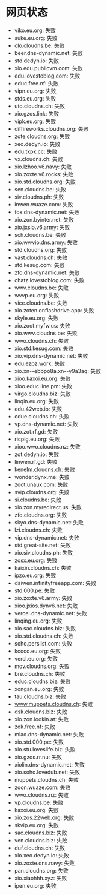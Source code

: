 # 网页状态
- viko.eu.org: 失败
- suke.eu.org: 失败
- clo.cloudns.be: 失败
- beer.dns-dynamic.net: 失败
- std.dedyn.io: 失败
- xio.edu.publicvm.com: 失败
- edu.lovestoblog.com: 失败
- educ.free.nf: 失败
- vipn.eu.org: 失败
- stds.eu.org: 失败
- uto.cloudns.ch: 失败
- xio.gzos.link: 失败
- vipk.eu.org: 失败
- diffireworks.cloudns.org: 失败
- zote.cloudns.org: 失败
- xeo.dedyn.io: 失败
- edu.tkpk.cc: 失败
- vx.cloudns.ch: 失败
- xio.lzhoo.v6.navy: 失败
- xio.zoxte.v6.rocks: 失败
- xio.std.cloudns.org: 失败
- sen.cloudns.be: 失败
- siv.cloudns.ph: 失败
- inwen.wuaze.com: 失败
- fox.dns-dynamic.net: 失败
- xio.zon.byinter.net: 失败
- xio.jxsio.v6.army: 失败
- sch.cloudns.be: 失败
- xio.wwvio.dns.army: 失败
- std.cloudns.org: 失败
- vast.cloudns.ch: 失败
- std.kesug.com: 失败
- zfo.dns-dynamic.net: 失败
- chatz.lovestoblog.com: 失败
- wwv.cloudns.be: 失败
- wvvp.eu.org: 失败
- vice.cloudns.be: 失败
- xio.zoten.onflashdrive.app: 失败
- skyle.eu.org: 失败
- xio.zoot.myfw.us: 失败
- xio.wwv.cloudns.be: 失败
- wwo.cloudns.ch: 失败
- xio.std.kesug.com: 失败
- xio.vip.dns-dynamic.net: 失败
- edu.ezpz.work: 失败
- xio.xn--ebbpo8a.xn--y9a3aq: 失败
- xioo.kaxoi.eu.org: 失败
- xioo.educ.line.pm: 失败
- virgo.cloudns.biz: 失败
- linqin.eu.org: 失败
- edu.42web.io: 失败
- cdue.cloudns.ch: 失败
- vp.dns-dynamic.net: 失败
- xio.zot.rf.gd: 失败
- ricpig.eu.org: 失败
- xioo.wwo.cloudns.nz: 失败
- zot.dedyn.io: 失败
- linwen.rf.gd: 失败
- kenelm.cloudns.ch: 失败
- wonder.dynx.me: 失败
- zoot.unaux.com: 失败
- svip.cloudns.org: 失败
- si.cloudns.be: 失败
- xio.zon.myredirect.us: 失败
- zfo.cloudns.org: 失败
- skyo.dns-dynamic.net: 失败
- lzi.cloudns.ch: 失败
- vip.dns-dynamic.net: 失败
- std.great-site.net: 失败
- xio.siv.cloudns.ph: 失败
- zosx.eu.org: 失败
- kaixin.cloudns.ch: 失败
- ipzo.eu.org: 失败
- daiwen.infinityfreeapp.com: 失败
- std.000.pe: 失败
- xio.zoxte.v6.army: 失败
- xioo.jxios.dynv6.net: 失败
- vercel.dns-dynamic.net: 失败
- linqing.eu.org: 失败
- xio.sac.cloudns.biz: 失败
- xio.std.cloudns.ch: 失败
- soho.perslist.com: 失败
- kcoco.eu.org: 失败
- vercl.eu.org: 失败
- mov.cloudns.org: 失败
- bre.cloudns.ch: 失败
- educ.cloudns.biz: 失败
- xongan.eu.org: 失败
- tau.cloudns.biz: 失败
- www.muppets.cloudns.ch: 失败
- dsk.cloudns.biz: 失败
- xio.zon.lookin.at: 失败
- zok.free.nf: 失败
- miao.dns-dynamic.net: 失败
- xio.std.000.pe: 失败
- xio.stu.loveslife.biz: 失败
- xio.gzos.rr.nu: 失败
- xiolin.dns-dynamic.net: 失败
- xio.soho.lovedub.net: 失败
- muppets.cloudns.ch: 失败
- zoon.wuaze.com: 失败
- wwo.cloudns.nz: 失败
- vp.cloudns.be: 失败
- kaxoi.eu.org: 失败
- xio.zos.22web.org: 失败
- skvip.eu.org: 失败
- sac.cloudns.biz: 失败
- ven.cloudns.biz: 失败
- duf.cloudns.ch: 失败
- xio.xeo.dedyn.io: 失败
- xio.zoxte.dns.navy: 失败
- pan.cloudns.org: 失败
- xio.xiaohhh.xyz: 失败
- ipen.eu.org: 失败
